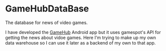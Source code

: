 # GameHubDataBase

The database for news of video games.

I have developed the <a href="https://github.com/hojat72elect/GameHub">GameHub</a> Android app but it uses gamespot's API for getting the news about vidoe games. Here
I'm trying to make up my own data warehouse so I can use it later as a backend of my own to that app.